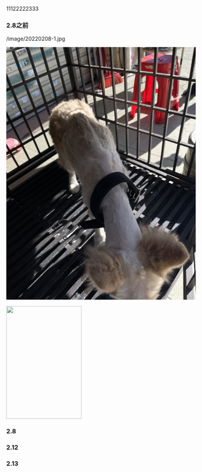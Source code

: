 11122222333

### 2.8之前
/image/20220208-1.jpg

![avatar](/image/20220208-1.jpg)

<img src="" width = "200" height = "300" alt="" align=center />

### 2.8

### 2.12

### 2.13

